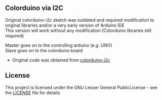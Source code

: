 ## Colorduino via I2C

Original colorduino-i2c sketch was outdated and required modification to original libraries and/or a very early version of Arduino IDE  
This version will work without any modification (Colorduino libraries still required)  

Master goes on to the controlling arduino (e.g. UNO)  
Slave goes on to the colorduino board  

* Original code was obtained from [colorduino-i2c](https://code.google.com/archive/p/colorduino-i2c/)

## License

This project is licensed under the GNU Lesser General PublicLicense - see the [LICENSE](LICENSE) file for details
